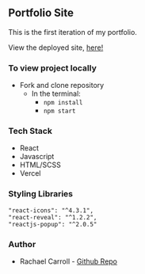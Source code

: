 ## Portfolio Site

This is the first iteration of my portfolio. 

View the deployed site, [here!](www.rcarroll.co)

### To view project locally   
   * Fork and clone repository
     * In the terminal:
        * `npm install` 
        * `npm start`

### Tech Stack
* React 
* Javascript 
* HTML/SCSS 
* Vercel 

### Styling Libraries 

    "react-icons": "^4.3.1",
    "react-reveal": "^1.2.2",
    "reactjs-popup": "^2.0.5"


### Author

* Rachael Carroll - [Github Repo](https://github.com/rachaelcarroll)
